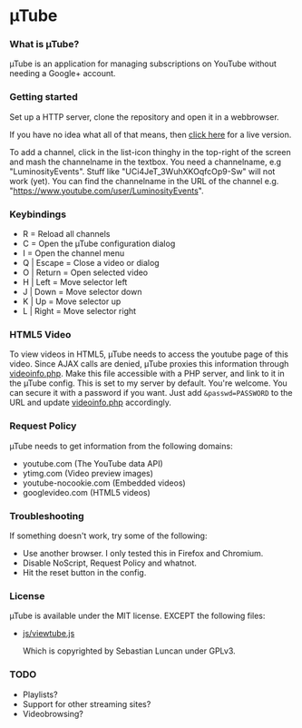 µTube
=====

### What is µTube?
µTube is an application for managing subscriptions on YouTube without needing a Google+ account.

### Getting started
Set up a HTTP server, clone the repository and open it in a webbrowser.

If you have no idea what all of that means, then [click here](http://polyfloyd.github.io/uTube/) for a live version.

To add a channel, click in the list-icon thinghy in the top-right of the screen and mash the channelname in the textbox.
You need a channelname, e.g "LuminosityEvents". Stuff like "UCi4JeT_3WuhXKOqfcOp9-Sw" will not work (yet). You can find the channelname in the URL of the channel e.g. "https://www.youtube.com/user/LuminosityEvents".

### Keybindings
 *  R = Reload all channels
 *  C = Open the µTube configuration dialog
 *  I = Open the channel menu
 *  Q | Escape = Close a video or dialog
 *  O | Return = Open selected video
 *  H | Left = Move selector left
 *  J | Down = Move selector down
 *  K | Up = Move selector up
 *  L | Right = Move selector right

### HTML5 Video
To view videos in HTML5, µTube needs to access the youtube page of this video.
Since AJAX calls are denied, µTube proxies this information through [videoinfo.php](videoinfo.php).
Make this file accessible with a PHP server, and link to it in the µTube config.
This is set to my server by default. You're welcome.
You can secure it with a password if you want. Just add `&passwd=PASSWORD` to the URL and update [videoinfo.php](videoinfo.php) accordingly.

### Request Policy
µTube needs to get information from the following domains:
 *  youtube.com (The YouTube data API)
 *  ytimg.com (Video preview images)
 *  youtube-nocookie.com (Embedded videos)
 *  googlevideo.com (HTML5 videos)

### Troubleshooting
If something doesn't work, try some of the following:

 *  Use another browser. I only tested this in Firefox and Chromium.
 *  Disable NoScript, Request Policy and whatnot.
 *  Hit the reset button in the config.

### License
µTube is available under the MIT license. EXCEPT the following files:

 *  [js/viewtube.js](js/viewtube.js)

    Which is copyrighted by Sebastian Luncan under GPLv3.

### TODO
 *  Playlists?
 *  Support for other streaming sites?
 *  Videobrowsing?
